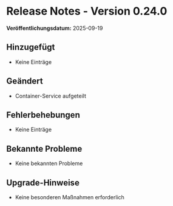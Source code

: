 # Release Notes - Version 0.24.0

**Veröffentlichungsdatum:** 2025-09-19

## Hinzugefügt
- Keine Einträge

## Geändert
- Container-Service aufgeteilt

## Fehlerbehebungen
- Keine Einträge

## Bekannte Probleme
- Keine bekannten Probleme

## Upgrade-Hinweise
- Keine besonderen Maßnahmen erforderlich

